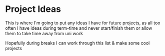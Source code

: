 # Project Ideas
This is where I'm going to put any ideas I have for future projects, as all too often I have ideas during term-time and never start/finish them or allow them to take time away from uni work  

Hopefully during breaks I can work through this list & make some cool projects